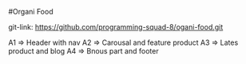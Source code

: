 #Organi Food 

git-link: https://github.com/programming-squad-8/ogani-food.git

A1 => Header with nav
A2 => Carousal and feature product
A3 => Lates product and blog
A4 => Bnous part and footer